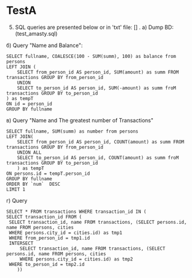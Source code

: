 # TestA

5. SQL queries are presented below or in 'txt' file: [] .
a) Dump BD: (test_amasty.sql)  <br>

б) Query "Name and Balance":

    SELECT fullname, COALESCE(100 - SUM(summ), 100) as balance from persons
    LEFT JOIN (
        SELECT from_person_id AS person_id, SUM(amount) as summ FROM transactions GROUP BY from_person_id
        UNION
        SELECT to_person_id AS person_id, SUM(-amount) as summ froM transactions GROUP BY to_person_id
    ) as tempT
    ON id = person_id
    GROUP BY fullname
    
в) Query "Name and The greatest number of Transactions"

    SELECT fullname, SUM(summ) as number from persons
    LEFT JOIN(
	    SELECT from_person_id AS person_id, COUNT(amount) as summ FROM transactions GROUP BY from_person_id
	    UNION ALL
	    SELECT to_person_id AS person_id, COUNT(amount) as summ froM transactions GROUP BY to_person_id
	    ) as tempT
    ON persons.id = tempT.person_id
    GROUP BY fullname  
    ORDER BY `num`  DESC
    LIMIT 1

г) Query

    SELECT * FROM transactions WHERE transaction_id IN (
    SELECT transaction_id FROM (
   	 SELECT transaction_id, name FROM transactions, (SELECT persons.id, name FROM persons, cities 
  	 WHERE persons.city_id = cities.id) as tmp1
   	 WHERE from_person_id = tmp1.id
  	 INTERSECT
    	 SELECT transaction_id, name FROM transactions, (SELECT persons.id, name FROM persons, cities 
    	 WHERE persons.city_id = cities.id) as tmp2
   	 WHERE to_person_id = tmp2.id
    	))
